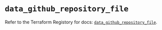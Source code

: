 # `data_github_repository_file`

Refer to the Terraform Registory for docs: [`data_github_repository_file`](https://registry.terraform.io/providers/integrations/github/5.26.0/docs/data-sources/repository_file).
